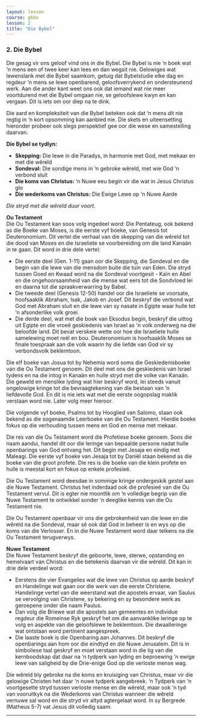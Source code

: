 ```yaml
---
layout: lesson
course: gkbo
lesson: 2
title: "Die Bybel"
---
```


### 2. Die Bybel
Die gesag vir ons geloof vind ons in die Bybel. Die Bybel is nie ‘n boek wat ‘n mens een of twee keer kan lees en dan wegsit nie. Gelowiges wat lewenslank met die Bybel saamkom, getuig dat Bybelstudie elke dag en regdeur ‘n mens se lewe openbarend, geloofsverrykend en ondersteunend werk. Aan die ander kant weet ons ook dat iemand wat nie meer voortdurend met die Bybel omgaan nie, se geloofslewe kwyn en kan vergaan. Dit is iets om oor diep na te dink.

Die aard en kompleksiteit van die Bybel beteken ook dat ‘n mens dit nie regtig in ‘n kort opsomming kan aanbied nie. Die skets en uiteensetting hieronder probeer ook slegs perspektief gee oor die wese en samestelling daarvan.

**Die Bybel se tydlyn:**

- **Skepping:** Die lewe in die Paradys, in harmonie met God, met mekaar en met die wêreld
- **Sondeval:** Die sondige mens in ‘n gebroke wêreld, met wie God ‘n verbond sluit
- **Die koms van Christus:** ‘n Nuwe eeu begin vir die wat in Jesus Christus glo
- **Die wederkoms van Christus:** Die Ewige Lewe op ‘n Nuwe Aarde

*Die stryd met die wêreld duur voort.*

**Ou Testament**  
Die Ou Testament kan soos volg ingedeel word: Die Pentateug, ook bekend as die Boeke van Moses, is die eerste vyf boeke, van Genesis tot Deuteronomium. Dit vertel die verhaal van die skepping van die wêreld tot die dood van Moses en die Israeliete se voorbereiding om die land Kanaän in te gaan. Dit word in drie dele vertel:

- Die eerste deel (Gen. 1-11) gaan oor die Skepping, die Sondeval en die begin van die lewe van die mensdom buite die tuin van Eden. Die stryd tussen Goed en Kwaad word na die Sondeval voortgesit - Kaïn en Abel en die ongehoorsaamheid van die mense wat eers tot die Sondvloed lei en daarna tot die spraakverwarring by Babel.
- Die tweede deel (Genesis 12-50) handel oor die Israeliete se voorsate, hoofsaaklik Abraham, Isak, Jakob en Josef. Dit beskryf die verbond wat God met Abraham sluit en die lewe van sy nasate in Egipte waar hulle tot ‘n afsonderlike volk groei.
- Die derde deel, wat met die boek van Eksodus begin, beskryf die uittog uit Egipte en die vroeë geskiedenis van Israel as 'n volk onderweg na die beloofde land. Dit bevat verskeie wette oor hoe die Israeliete hulle samelewing moet reël en bou. Deuteronomium is hoofsaaklik Moses se finale toespraak aan die volk waarin hy die liefde van God vir sy verbondsvolk beklemtoon.

Die elf boeke van Josua tot by Nehemia word soms die Geskiedenisboeke van die Ou Testament genoem. Dit deel met ons die geskiedenis van Israel tydens en na die intog in Kanaän en hulle stryd met die volke van Kanaän. Die geweld en menslike lyding wat hier beskryf word, lei steeds vanuit ongelowige kringe tot die bevraagtekening van die bestaan van ‘n liefdevolle God. En dit is nie iets wat met die eerste oogopslag maklik verstaan word nie. Later volg meer hieroor.

Die volgende vyf boeke, Psalms tot by Hooglied van Salomo, staan ook bekend as die sogenaamde Leerboeke van die Ou Testament. Hierdie boeke fokus op die verhouding tussen mens en God en mense met mekaar.

Die res van die Ou Testament word die Profetiese boeke genoem. Soos die naam aandui, handel dit oor die leringe van bepaalde persone nadat hulle openbarings van God ontvang het. Dit begin met Jesaja en eindig met Maleagi. Die eerste vyf boeke van Jesaja tot by Daniël staan bekend as die boeke van die groot profete. Die res is die boeke van die klein profete en hulle is meestal kort en fokus op enkele profesieë.

Die Ou Testament word deesdae in sommige kringe ondergeskik gestel aan die Nuwe Testament. Christus het inderdaad ook die profesieë van die Ou Testament vervul. Dit is egter nie moontlik om ‘n volledige begrip van die Nuwe Testament te ontwikkel sonder ‘n deeglike kennis van die Ou Testament nie.

Die Ou Testament openbaar vir ons die gebrokenheid van die lewe en die wêreld na die Sondeval, maar sê ook dat God in beheer is en wys op die koms van die Verlosser. En in die Nuwe Testament word daar telkens na die Ou Testament terugverwys.

**Nuwe Testament**  
Die Nuwe Testament beskryf die geboorte, lewe, sterwe, opstanding en hemelvaart van Christus en die betekenis daarvan vir die wêreld. Dit kan in drie dele verdeel word:

- Eerstens die vier Evangelies wat die lewe van Christus op aarde beskryf en Handelinge wat gaan oor die werk van die eerste Christene. Handelinge vertel van die weerstand wat die apostels ervaar, van Saulus se vervolging van Christene, sy bekering en sy besondere werk as geroepene onder die naam Paulus.
- Dan volg die Briewe wat die apostels aan gemeentes en individue regdeur die Romeinse Ryk geskryf het om die aanvanklike leringe op te volg en aspekte van die geloofslewe te beklemtoon. Die dwaalleringe wat ontstaan word pertinent aangespreek.
- Die laaste boek is die Openbaring aan Johannes. Dit beskryf die openbarings aan hom oor die eindtyd en die Nuwe Jerusalem. Dit is in simboliese taal geskryf en moet verstaan word in die lig van die kernboodskap dat daar na ‘n tydperk van lyding en beproewing ‘n ewige lewe van saligheid by die Drie-enige God op die verloste mense wag.

Die wêreld bly gebroke na die koms en kruisiging van Christus, maar vir die gelowige Christen het daar ‘n nuwe tydperk aangebreek. ‘n Tydperk van ‘n voortgesette stryd tussen verloste mense en die wêreld, maar ook ‘n tyd van vooruitkyk na die Wederkoms van Christus wanneer die wêreld vernuwe sal word en die stryd vir altyd agtergelaat word. In sy Bergrede (Matheus 5-7) vat Jesus dit volledig saam.

---
